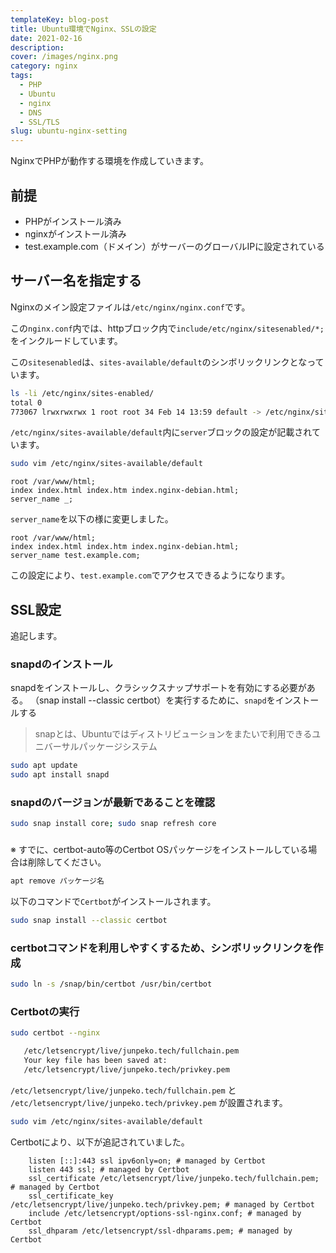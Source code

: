 ```yaml
---
templateKey: blog-post
title: Ubuntu環境でNginx、SSLの設定
date: 2021-02-16
description:
cover: /images/nginx.png
category: nginx
tags:
  - PHP
  - Ubuntu
  - nginx
  - DNS
  - SSL/TLS
slug: ubuntu-nginx-setting
---
```


NginxでPHPが動作する環境を作成していきます。

## 前提

- PHPがインストール済み
- nginxがインストール済み
- test.example.com（ドメイン）がサーバーのグローバルIPに設定されている

## サーバー名を指定する

Nginxのメイン設定ファイルは`/etc/nginx/nginx.conf`です。

この`nginx.conf`内では、httpブロック内で`include/etc/nginx/sitesenabled/*;`
をインクルードしています。

この`sitesenabled`は、`sites-available/default`のシンボリックリンクとなっています。

```bash
ls -li /etc/nginx/sites-enabled/
total 0
773067 lrwxrwxrwx 1 root root 34 Feb 14 13:59 default -> /etc/nginx/sites-available/default
```

`/etc/nginx/sites-available/default`内に`server`ブロックの設定が記載されています。

```bash
sudo vim /etc/nginx/sites-available/default
```

```text
root /var/www/html;
index index.html index.htm index.nginx-debian.html;
server_name _;
```

`server_name`を以下の様に変更しました。

```text
root /var/www/html;
index index.html index.htm index.nginx-debian.html;
server_name test.example.com;
```

この設定により、`test.example.com`でアクセスできるようになります。

## SSL設定

追記します。

### snapdのインストール

snapdをインストールし、クラシックスナップサポートを有効にする必要がある。
（snap install --classic certbot）を実行するために、`snapd`をインストールする

> snapとは、Ubuntuではディストリビューションをまたいで利用できるユニバーサルパッケージシステム

```bash
sudo apt update
sudo apt install snapd
```

### snapdのバージョンが最新であることを確認
```bash
sudo snap install core; sudo snap refresh core
```

### 

※ すでに、certbot-auto等のCertbot OSパッケージをインストールしている場合は削除してください。

```bash
apt remove パッケージ名
```

以下のコマンドで`Certbot`がインストールされます。

```bash
sudo snap install --classic certbot
```

### certbotコマンドを利用しやすくするため、シンボリックリンクを作成

```bash
sudo ln -s /snap/bin/certbot /usr/bin/certbot
```

### Certbotの実行

```bash
sudo certbot --nginx
```

```bash
   /etc/letsencrypt/live/junpeko.tech/fullchain.pem
   Your key file has been saved at:
   /etc/letsencrypt/live/junpeko.tech/privkey.pem
```

`/etc/letsencrypt/live/junpeko.tech/fullchain.pem`
と
`/etc/letsencrypt/live/junpeko.tech/privkey.pem`
が設置されます。

```bash
sudo vim /etc/nginx/sites-available/default
```
Certbotにより、以下が追記されていました。
```
    listen [::]:443 ssl ipv6only=on; # managed by Certbot
    listen 443 ssl; # managed by Certbot
    ssl_certificate /etc/letsencrypt/live/junpeko.tech/fullchain.pem; # managed by Certbot
    ssl_certificate_key /etc/letsencrypt/live/junpeko.tech/privkey.pem; # managed by Certbot
    include /etc/letsencrypt/options-ssl-nginx.conf; # managed by Certbot
    ssl_dhparam /etc/letsencrypt/ssl-dhparams.pem; # managed by Certbot
```





